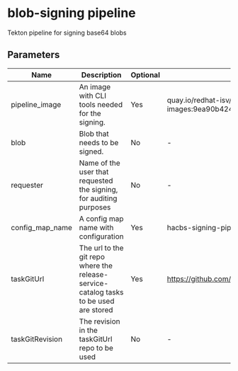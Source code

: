 # blob-signing pipeline

Tekton pipeline for signing base64 blobs

## Parameters

| Name            | Description                                                                           | Optional | Default value                                                                         |
|-----------------|---------------------------------------------------------------------------------------|----------|---------------------------------------------------------------------------------------|
| pipeline_image  | An image with CLI tools needed for the signing.                                       | Yes      | quay.io/redhat-isv/operator-pipelines-images:9ea90b42456fcdf66edf4b15c0c0487ba5fa3ee3 |
| blob            | Blob that needs to be signed.                                                         | No       | -                                                                                     |
| requester       | Name of the user that requested the signing, for auditing purposes                    | No       | -                                                                                     |
| config_map_name | A config map name with configuration                                                  | Yes      | hacbs-signing-pipeline-config                                                         |
| taskGitUrl      | The url to the git repo where the release-service-catalog tasks to be used are stored | Yes      | https://github.com/konflux-ci/release-service-catalog.git                             |
| taskGitRevision | The revision in the taskGitUrl repo to be used                                        | No       | -                                                                                     |
